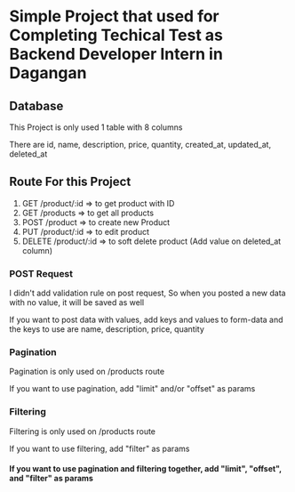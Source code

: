 # Simple Project that used for Completing Techical Test as Backend Developer Intern in Dagangan

## Database
<p>This Project is only used 1 table with 8 columns</p>
<p>There are id, name, description, price, quantity, created_at, updated_at, deleted_at</p>

## Route For this Project
1. GET /product/:id => to get product with ID 
2. GET /products => to get all products 
3. POST /product => to create new Product
4. PUT /product/:id => to edit product
5. DELETE /product/:id => to soft delete product (Add value on deleted_at column)

### POST Request
<p>I didn't add validation rule on post request, So when you posted a new data with no value, it will be saved as well</p>
<p>If you want to post data with values, add keys and values to form-data and the keys to use are name, description, price, quantity<p>


### Pagination 
<p>Pagination is only used on /products route</p>
<p>If you want to use pagination, add "limit" and/or "offset" as params</p>

### Filtering
<p>Filtering is only used on /products route</p>
<p>If you want to use filtering, add "filter" as params</p>

#### **If you want to use pagination and filtering together, add "limit", "offset", and "filter"** as params

